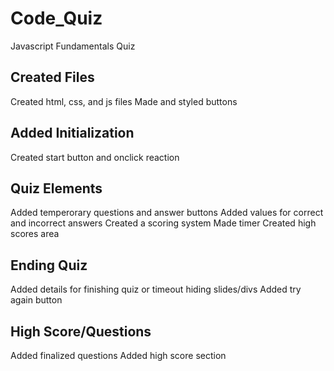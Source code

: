 # Code_Quiz
Javascript Fundamentals Quiz

## Created Files
Created html, css, and js files
Made and styled buttons

## Added Initialization
Created start button and onclick reaction

## Quiz Elements
Added temperorary questions and answer buttons
Added values for correct and incorrect answers
Created a scoring system
Made timer
Created high scores area

## Ending Quiz
Added details for finishing quiz or timeout hiding slides/divs
Added try again button

## High Score/Questions
Added finalized questions
Added high score section